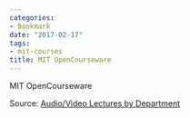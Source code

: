 ```yaml
---
categories:
- Bookmark
date: "2017-02-17"
tags:
- mit-courses
title: MIT OpenCourseware
---
```


MIT OpenCourseware

Source: [Audio/Video Lectures by Department](https://ocw.mit.edu/courses/audio-video-courses/#mathematics)
